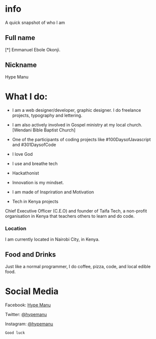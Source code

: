 # info
A quick snapshot of who I am
## Full name ##
[*] Emmanuel Ebole Okonji.

## Nickname
 Hype Manu

# What I do:

  - I am a web designer/developer, graphic designer. I do freelance projects, typography and lettering.
  - I am also actively involved in Gospel ministry at my local church. [Wendani Bible Baptist Church]
  - One of the participants of coding projects like #100DaysofJavascript and #301DaysofCode

  - I love God
  - I use and breathe tech
  - Hackathonist
  - Innovation is my mindset.
  - I am made of Inspriration and Motivation
  - Tech in Kenya projects

Chief Executive Officer (C.E.O) and founder of Taifa Tech, a non-profit organisation in Kenya that teachers others to learn and do code.

### Location ###
I am currently located in Nairobi City, in Kenya.


## Food and Drinks ##
Just like a normal programmer, I do coffee, pizza, code, and local edible food.



# Social Media #

Facebook: [Hype Manu](https://www.facebook.com/hypemanu "I'm on Facebook")

Twitter: [@hypemanu](https://twitter.com/hypemanu "Check me out on Twitter")

Instagram: [@hypemanu](https://instagram.com/hypemanu "Follow me on Instagram")

`Good luck`
